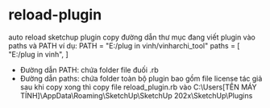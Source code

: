 # reload-plugin
auto reload sketchup plugin
copy đường dẫn thư mục đang viết plugin vào paths và PATH
ví dụ: PATH = "E:/plug in vinh/vinharchi_tool"
paths = [
"E:/plug in vinh",
]
- Đường dẫn PATH: chứa folder file đuối .rb
- Đường dẫn paths: chứa folder toàn bộ plugin bao gồm file license tác giả 
sau khi copy xong thì copy file reload_plugin.rb vào C:\Users\[TÊN MÁY TÍNH]\AppData\Roaming\SketchUp\SketchUp 202x\SketchUp\Plugins
